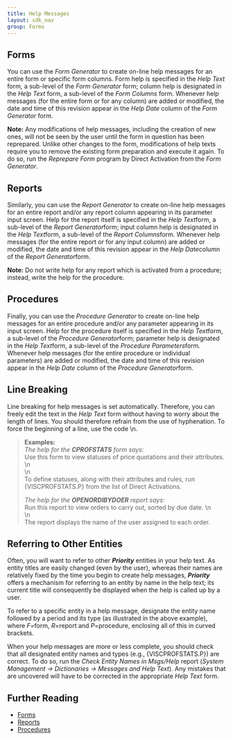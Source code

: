 ```yaml
---
title: Help Messages
layout: sdk_nav
group: Forms
---
```

<!-- TODO: Update to reflect shift to text form -->
## Forms

You can use the *Form Generator* to create on-line help messages for an
entire form or specific form columns. Form help is specified in the
*Help Text* form, a sub-level of the *Form Generator* form; column help
is designated in the *Help Text* form, a sub-level of the *Form Columns*
form. Whenever help messages (for the entire form or for any column) are
added or modified, the date and time of this revision appear in the
*Help Date* column of the *Form Generator* form.


**Note:** Any modifications of help messages, including the creation of
new ones, will not be seen by the user until the form in question has
been reprepared. Unlike other changes to the form, modifications of help
texts require you to remove the existing form preparation and execute it
again. To do so, run the *Reprepare Form* program by Direct Activation
from the *Form Generator*.

## Reports

Similarly, you can use the *Report Generator* to create on-line help
messages for an entire report and/or any report column appearing in its
parameter input screen. Help for the report itself is specified in the
*Help Text*form, a sub-level of the *Report Generator*form; input column
help is designated in the *Help Text*form, a sub-level of the *Report
Columns*form. Whenever help messages (for the entire report or for any
input column) are added or modified, the date and time of this revision
appear in the *Help Date*column of the *Report Generator*form.

**Note:** Do not write help for any report which is activated from a
procedure; instead, write the help for the procedure.

## Procedures

Finally, you can use the *Procedure Generator* to create on-line help
messages for an entire procedure and/or any parameter appearing in its
input screen. Help for the procedure itself is specified in the *Help
Text*form, a sub-level of the *Procedure Generator*form; parameter help
is designated in the *Help Text*form, a sub-level of the *Procedure
Parameters*form. Whenever help messages (for the entire procedure or
individual parameters) are added or modified, the date and time of this
revision appear in the *Help Date* column of the *Procedure
Generator*form.

## Line Breaking 

Line breaking for help messages is set automatically. Therefore, you can
freely edit the text in the *Help Text* form without having to worry
about the length of lines. You should therefore refrain from the use of
hyphenation. To force the beginning of a line, use the code \\n.

> **Examples:**\
> *The help for the **CPROFSTATS** form says:*\
> Use this form to view statuses of price quotations and their
> attributes. \\n\
> \\n\
> To define statuses, along with their attributes and rules, run
> {VISCPROFSTATS.P} from the list of Direct Activations.
>
> *The help for the **OPENORDIBYDOER** report says:*\
> Run this report to view orders to carry out, sorted by due date. \\n\
> \\n\
> The report displays the name of the user assigned to each order.

## Referring to Other Entities 

Often, you will want to refer to other ***Priority*** entities in your
help text. As entity titles are easily changed (even by the user),
whereas their names are relatively fixed by the time you begin to create
help messages, ***Priority*** offers a mechanism for referring to an
entity by name in the help text; its current title will consequently be
displayed when the help is called up by a user.

To refer to a specific entity in a help message, designate the entity
name followed by a period and its type (as illustrated in the above
example), where *F*=form, *R*=report and *P*=procedure, enclosing all of
this in curved brackets.

When your help messages are more or less complete, you should check that
all designated entity names and types (e.g., {VISCPROFSTATS.P}) are
correct. To do so, run the *Check Entity Names in Msgs/Help* report
(*System Management → Dictionaries → Messages and Help Text*). Any
mistakes that are uncovered will have to be corrected in the appropriate
*Help Text* form.

## Further Reading 

-   [Forms](Forms )
-   [Reports](Reports )
-   [Procedures](Procedures )
